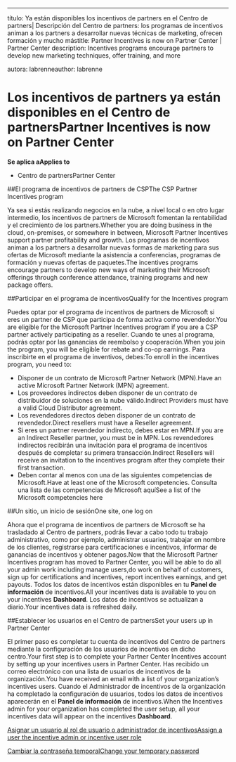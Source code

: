 ---
<span data-ttu-id="c09e5-101">título: Ya están disponibles los incentivos de partners en el Centro de partners| Descripción del Centro de partners: los programas de incentivos animan a los partners a desarrollar nuevas técnicas de marketing, ofrecen formación y mucho más</span><span class="sxs-lookup"><span data-stu-id="c09e5-101">title: Partner Incentives is now on Partner Center | Partner Center description: Incentives programs encourage partners to develop new marketing techniques, offer training, and more</span></span> 

<span data-ttu-id="c09e5-102">autora: labrenne</span><span class="sxs-lookup"><span data-stu-id="c09e5-102">author: labrenne</span></span>


# <a name="partner-incentives-is-now-on-partner-center"></a><span data-ttu-id="c09e5-103">Los incentivos de partners ya están disponibles en el Centro de partners</span><span class="sxs-lookup"><span data-stu-id="c09e5-103">Partner Incentives is now on Partner Center</span></span> 

**<span data-ttu-id="c09e5-104">Se aplica a</span><span class="sxs-lookup"><span data-stu-id="c09e5-104">Applies to</span></span>**

-  <span data-ttu-id="c09e5-105">Centro de partners</span><span class="sxs-lookup"><span data-stu-id="c09e5-105">Partner Center</span></span>

##<a name="the-csp-partner-incentives-program"></a><span data-ttu-id="c09e5-106">El programa de incentivos de partners de CSP</span><span class="sxs-lookup"><span data-stu-id="c09e5-106">The CSP Partner Incentives program</span></span>

<span data-ttu-id="c09e5-107">Ya sea si estás realizando negocios en la nube, a nivel local o en otro lugar intermedio, los incentivos de partners de Microsoft fomentan la rentabilidad y el crecimiento de los partners.</span><span class="sxs-lookup"><span data-stu-id="c09e5-107">Whether you are doing business in the cloud, on-premises, or somewhere in between, Microsoft Partner Incentives support partner profitability and growth.</span></span> <span data-ttu-id="c09e5-108">Los programas de incentivos animan a los partners a desarrollar nuevas formas de marketing para sus ofertas de Microsoft mediante la asistencia a conferencias, programas de formación y nuevas ofertas de paquetes.</span><span class="sxs-lookup"><span data-stu-id="c09e5-108">The incentives programs encourage partners to develop new ways of marketing their Microsoft offerings through conference attendance, training programs and new package offers.</span></span> 

##<a name="qualify-for-the-incentives-program"></a><span data-ttu-id="c09e5-109">Participar en el programa de incentivos</span><span class="sxs-lookup"><span data-stu-id="c09e5-109">Qualify for the Incentives program</span></span>

<span data-ttu-id="c09e5-110">Puedes optar por el programa de incentivos de partners de Microsoft si eres un partner de CSP que participa de forma activa como revendedor.</span><span class="sxs-lookup"><span data-stu-id="c09e5-110">You are eligible for the Microsoft Partner Incentives program if you are a CSP partner actively participating as a reseller.</span></span>
<span data-ttu-id="c09e5-111">Cuando te unes al programa, podrás optar por las ganancias de reembolso y cooperación.</span><span class="sxs-lookup"><span data-stu-id="c09e5-111">When you join the program, you will be eligible for rebate and co-op earnings.</span></span> <span data-ttu-id="c09e5-112">Para inscribirte en el programa de inventivos, debes:</span><span class="sxs-lookup"><span data-stu-id="c09e5-112">To enroll in the incentives program, you need to:</span></span> 
-   <span data-ttu-id="c09e5-113">Disponer de un contrato de Microsoft Partner Network (MPN).</span><span class="sxs-lookup"><span data-stu-id="c09e5-113">Have an active Microsoft Partner Network (MPN) agreement.</span></span>  
-   <span data-ttu-id="c09e5-114">Los proveedores indirectos deben disponer de un contrato de distribuidor de soluciones en la nube válido.</span><span class="sxs-lookup"><span data-stu-id="c09e5-114">Indirect Providers must have a valid Cloud Distributor agreement.</span></span>
-   <span data-ttu-id="c09e5-115">Los revendedores directos deben disponer de un contrato de revendedor.</span><span class="sxs-lookup"><span data-stu-id="c09e5-115">Direct resellers must have a Reseller agreement.</span></span>
-   <span data-ttu-id="c09e5-116">Si eres un partner revendedor indirecto, debes estar en MPN.</span><span class="sxs-lookup"><span data-stu-id="c09e5-116">If you are an Indirect Reseller partner, you must be in MPN.</span></span> <span data-ttu-id="c09e5-117">Los revendedores indirectos recibirán una invitación para el programa de incentivos después de completar su primera transacción.</span><span class="sxs-lookup"><span data-stu-id="c09e5-117">Indirect Resellers will receive an invitation to the incentives program after they complete their first transaction.</span></span> 
-   <span data-ttu-id="c09e5-118">Deben contar al menos con una de las siguientes competencias de Microsoft.</span><span class="sxs-lookup"><span data-stu-id="c09e5-118">Have at least one of the Microsoft competencies.</span></span> <span data-ttu-id="c09e5-119">Consulta una lista de las competencias de Microsoft aquí</span><span class="sxs-lookup"><span data-stu-id="c09e5-119">See a list of the Microsoft competencies here</span></span>

##<a name="one-site-one-log-on"></a><span data-ttu-id="c09e5-120">Un sitio, un inicio de sesión</span><span class="sxs-lookup"><span data-stu-id="c09e5-120">One site, one log on</span></span>

<span data-ttu-id="c09e5-121">Ahora que el programa de incentivos de partners de Microsoft se ha trasladado al Centro de partners, podrás llevar a cabo todo tu trabajo administrativo, como por ejemplo, administrar usuarios, trabajar en nombre de los clientes, registrarse para certificaciones e incentivos, informar de ganancias de incentivos y obtener pagos.</span><span class="sxs-lookup"><span data-stu-id="c09e5-121">Now that the Microsoft Partner Incentives program has moved to Partner Center, you will be able to do all your admin work including manage users,do work on behalf of customers, sign up for certifications and incentives, report incentives earnings, and get payouts.</span></span> <span data-ttu-id="c09e5-122">Todos los datos de incentivos están disponibles en tu **Panel de información** de incentivos.</span><span class="sxs-lookup"><span data-stu-id="c09e5-122">All your incentives data is available to you on your incentives **Dashboard**.</span></span> <span data-ttu-id="c09e5-123">Los datos de incentivos se actualizan a diario.</span><span class="sxs-lookup"><span data-stu-id="c09e5-123">Your incentives data is refreshed daily.</span></span>
 
##<a name="set-your-users-up-in-partner-center"></a><span data-ttu-id="c09e5-124">Establecer los usuarios en el Centro de partners</span><span class="sxs-lookup"><span data-stu-id="c09e5-124">Set your users up in Partner Center</span></span>
 
<span data-ttu-id="c09e5-125">El primer paso es completar tu cuenta de incentivos del Centro de partners mediante la configuración de los usuarios de incentivos en dicho centro.</span><span class="sxs-lookup"><span data-stu-id="c09e5-125">Your first step is to complete your Partner Center Incentives account by setting up your incentives users in Partner Center.</span></span> <span data-ttu-id="c09e5-126">Has recibido un correo electrónico con una lista de usuarios de incentivos de la organización.</span><span class="sxs-lookup"><span data-stu-id="c09e5-126">You have received an email with a list of your organization’s incentives users.</span></span> <span data-ttu-id="c09e5-127">Cuando el Administrador de incentivos de la organización ha completado la configuración de usuarios, todos los datos de incentivos aparecerán en el **Panel de información** de incentivos.</span><span class="sxs-lookup"><span data-stu-id="c09e5-127">When the Incentives admin for your organization has completed the user setup, all your incentives data will appear on the incentives **Dashboard**.</span></span>


[<span data-ttu-id="c09e5-128">Asignar un usuario al rol de usuario o administrador de incentivos</span><span class="sxs-lookup"><span data-stu-id="c09e5-128">Assign a user the incentive admin or incentive user role</span></span>](assign-a-user-the-incentive-admin-or-incentive-user-role.md)

[<span data-ttu-id="c09e5-129">Cambiar la contraseña temporal</span><span class="sxs-lookup"><span data-stu-id="c09e5-129">Change your temporary password</span></span>](change-your-temporary-password.md)

